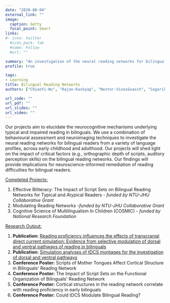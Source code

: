 ```yaml
---
date: "2020-08-04"
external_link: ""
image:
  caption: Getty
  focal_point: Smart
links:
#- icon: twitter
  #icon_pack: fab
  #name: Follow
  #url: ""

summary: "An investigation of the neural reading networks for bilingual readers."
profile: true

tags:
- Learning
title: Bilingual Reading Networks
authors: ["ChiaoYi-Wu", "Rajan-Kashyap", "Nestor-VinasGuasch", "Sagarika-Bhattacharjee", "HsinYu-Lin", "JiaLi-Teo","LiTong-Low", "Arum", "Annabel-Chen"]

url_code: ""
url_pdf: ""
url_slides: ""
url_video: ""
---
```

Our projects aim to elucidate the neurocognitive mechanisms underlying typical and impaired reading in bilinguals. 
We use a combination of behavioural assessment and neuroimaging techniques to investigate the neural reading networks for bilingual readers from a variety of language profiles, across early childhood and adulthood. 
Our projects will shed light on the impact of critical factors (e.g., orthographic depth of scripts, auditory perception skills) on the bilingual reading networks. Our findings will provide implications for neuroscience-informed remediation of reading difficulties for bilingual readers.

<u>Completed Projects:</u> 
1.	Effective Biliteracy: The Impact of Script Sets on Bilingual Reading Networks for Typical and Atypical Readers - *funded by NTU-JHU Collaborative Grant*
2.  Modulating Reading Networks -*funded by NTU-JHU Collaborative Grant*
3.	Cognitive Science of Multilingualism In Children (COSMIC) - *funded by National Research Foundation*

<u>Research Output:</u> 
1. <b>Publication:</b> [Reading proficiency influences the effects of transcranial direct current simulation: Evidence from selective modulation of dorsal and ventral pathways of reading in bilinguals](https://www.clinicalbrain.org/publication/2020_learning-biliteracy-tdcs/)
2. <b>Publication:</b> [Simulation analyses of tDCS montages for the investigation of dorsal and ventral pathways](https://www.clinicalbrain.org/publication/2020_tdcs-montages-simulation/)
3. <b>Conference Poster:</b> Scripts of Mother Tongues Affect Cortical Structure in Bilinguals' Reading Network
4. <b>Conference Poster:</b> The Impact of Script Sets on the Functional Organization of Bilinguals' Reading Network
5. <b>Conference Poster:</b> Cortical structures in the reading network correlate with reading proficiency in early bilinguals
6. <b>Conference Poster:</b> Could tDCS Modulate Bilingual Reading?
